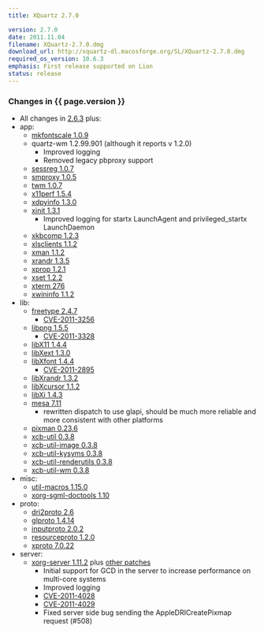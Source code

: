 ```yaml
---
title: XQuartz 2.7.0

version: 2.7.0
date: 2011.11.04
filename: XQuartz-2.7.0.dmg
download_url: http://xquartz-dl.macosforge.org/SL/XQuartz-2.7.0.dmg
required_os_version: 10.6.3
emphasis: First release supported on Lion
status: release
---
```


### Changes in {{ page.version }} ###
  * All changes in [2.6.3](XQuartz-2.6.3.html) plus:
  * app:
    * [mkfontscale 1.0.9](http://lists.freedesktop.org/archives/xorg-announce/2011-June/001697.html)
    * quartz-wm 1.2.99.901 (although it reports v 1.2.0)
      * Improved logging
      * Removed legacy pbproxy support
    * [sessreg 1.0.7](http://lists.freedesktop.org/archives/xorg-announce/2011-October/001745.html)
    * [smproxy 1.0.5](http://lists.freedesktop.org/archives/xorg-announce/2011-June/001698.html)
    * [twm 1.0.7](http://lists.freedesktop.org/archives/xorg-announce/2011-July/001716.html)
    * [x11perf 1.5.4](http://lists.freedesktop.org/archives/xorg-announce/2011-July/001715.html)
    * [xdpyinfo 1.3.0](http://lists.freedesktop.org/archives/xorg-announce/2011-October/001746.html)
    * [xinit 1.3.1](http://lists.freedesktop.org/archives/xorg-announce/2011-July/001714.html)
      * Improved logging for startx LaunchAgent and privileged_startx LaunchDaemon
    * [xkbcomp 1.2.3](http://lists.freedesktop.org/archives/xorg-announce/2011-June/001684.html)
    * [xlsclients 1.1.2](http://lists.freedesktop.org/archives/xorg-announce/2011-May/001656.html)
    * [xman 1.1.2](http://lists.freedesktop.org/archives/xorg-announce/2011-June/001699.html)
    * [xrandr 1.3.5](http://lists.freedesktop.org/archives/xorg-announce/2011-June/001701.html)
    * [xprop 1.2.1](http://lists.freedesktop.org/archives/xorg-announce/2011-June/001700.html)
    * [xset 1.2.2](http://lists.freedesktop.org/archives/xorg-announce/2011-July/001718.html)
    * [xterm 276](http://lists.freedesktop.org/archives/xorg/2011-October/053641.html)
    * [xwininfo 1.1.2](http://lists.freedesktop.org/archives/xorg-announce/2011-June/001702.html)
  * lib:
    * [freetype 2.4.7](http://sourceforge.net/projects/freetype/files/freetype2/2.4.7/README/view)
      * [CVE-2011-3256](http://cve.mitre.org/cgi-bin/cvename.cgi?name=CVE-2011-3256)
    * [libpng 1.5.5](http://sourceforge.net/mailarchive/message.php?msg_id=28126826)
      * [CVE-2011-3328](http://cve.mitre.org/cgi-bin/cvename.cgi?name=CVE-2011-3328)
    * [libX11 1.4.4](http://lists.freedesktop.org/archives/xorg-announce/2011-July/001717.html)
    * [libXext 1.3.0](http://lists.freedesktop.org/archives/xorg-announce/2011-May/001665.html)
    * [libXfont 1.4.4](http://lists.freedesktop.org/archives/xorg-announce/2011-August/001722.html)
      * [CVE-2011-2895](http://cve.mitre.org/cgi-bin/cvename.cgi?name=CVE-2011-2895)
    * [libXrandr 1.3.2](http://lists.freedesktop.org/archives/xorg-announce/2011-June/001704.html)
    * [libXcursor 1.1.2](http://lists.freedesktop.org/archives/xorg-announce/2011-June/001703.html)
    * [libXi 1.4.3](http://lists.freedesktop.org/archives/xorg-announce/2011-June/001678.html)
    * [mesa 7.11](http://mesa3d.org/relnotes-7.11.html)
      * rewritten dispatch to use glapi, should be much more reliable and more consistent with other platforms
    * [pixman 0.23.6](http://lists.freedesktop.org/archives/xorg-announce/2011-October/001742.html)
    * [xcb-util 0.3.8](http://lists.freedesktop.org/archives/xorg-announce/2011-April/001649.html)
    * [xcb-util-image 0.3.8](http://lists.freedesktop.org/archives/xorg-announce/2011-April/001650.html)
    * [xcb-util-kysyms 0.3.8](http://lists.freedesktop.org/archives/xorg-announce/2011-April/001653.html)
    * [xcb-util-renderutils 0.3.8](http://lists.freedesktop.org/archives/xorg-announce/2011-April/001651.html)
    * [xcb-util-wm 0.3.8](http://lists.freedesktop.org/archives/xorg-announce/2011-April/001652.html)
  * misc:
    * [util-macros 1.15.0](http://lists.freedesktop.org/archives/xorg-announce/2011-June/001687.html)
    * [xorg-sgml-doctools 1.10](http://lists.freedesktop.org/archives/xorg-announce/2011-September/001734.html)
  * proto:
    * [dri2proto 2.6](http://lists.freedesktop.org/archives/xorg-announce/2011-June/001695.html)
    * [glproto 1.4.14](http://lists.freedesktop.org/archives/xorg-announce/2011-June/001696.html)
    * [inputproto 2.0.2](http://lists.freedesktop.org/archives/xorg-announce/2011-June/001679.html)
    * [resourceproto 1.2.0](http://lists.freedesktop.org/archives/xorg-announce/2011-May/001674.html)
    * [xproto 7.0.22](http://lists.freedesktop.org/archives/xorg-announce/2011-June/001686.html)
  * server:
    * [xorg-server 1.11.2](http://lists.freedesktop.org/archives/xorg-announce/2011-November/001751.html) plus [other patches](https://github.com/XQuartz/xorg-server/commits/XQuartz-2.7.0)
      * Initial support for GCD in the server to increase performance on multi-core systems
      * Improved logging
      * [CVE-2011-4028](http://cve.mitre.org/cgi-bin/cvename.cgi?name=CVE-2011-4028)
      * [CVE-2011-4029](http://cve.mitre.org/cgi-bin/cvename.cgi?name=CVE-2011-4029)
      * Fixed server side bug sending the AppleDRICreatePixmap request (#508)

